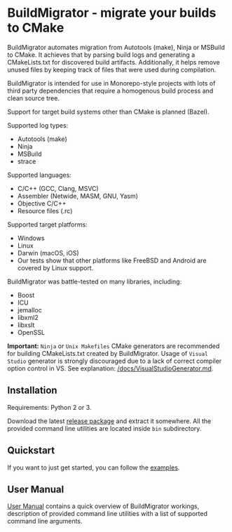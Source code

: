 # BuildMigrator - migrate your builds to CMake

BuildMigrator automates migration from Autotools (make), Ninja or MSBuild
to CMake. It achieves that by parsing build logs and generating a CMakeLists.txt
for discovered build artifacts. Additionally, it helps remove unused files
by keeping track of files that were used during compilation.

BuildMigrator is intended for use in Monorepo-style projects with lots of
third party dependencies that require a homogenous build process and clean
source tree.

Support for target build systems other than CMake is planned (Bazel).

Supported log types:

- Autotools (make)
- Ninja
- MSBuild
- strace

Supported languages:

- C/C++ (GCC, Clang, MSVC)
- Assembler (Netwide, MASM, GNU, Yasm)
- Objective C/C++
- Resource files (.rc)

Supported target platforms:

- Windows
- Linux
- Darwin (macOS, iOS)
- Our tests show that other platforms like FreeBSD and Android are covered by Linux support.

BuildMigrator was battle-tested on many libraries, including:

- Boost
- ICU
- jemalloc
- libxml2
- libxslt
- OpenSSL

**Important:** `Ninja` or `Unix Makefiles` CMake generators are recommended for building
CMakeLists.txt created by BuildMigrator.
Usage of `Visual Studio` generator is strongly discouraged due to a lack of correct compiler
option control in VS. See explanation: [/docs/VisualStudioGenerator.md](VisualStudioGenerator.md).

## Installation

Requirements: Python 2 or 3.

Download the latest [release package](https://github.com/KasperskyLab/BuildMigrator/releases) and extract it somewhere.
All the provided command line utilities are located inside `bin` subdirectory.

## Quickstart

If you want to just get started, you can follow the [examples](/docs/Examples.md).

## User Manual

[User Manual](/docs/UserManual.md) contains a quick overview of BuildMigrator workings,
description of provided command line utilities with a list of supported command line arguments.
